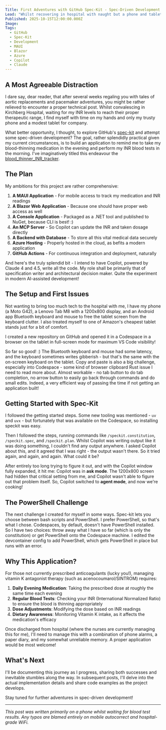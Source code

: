 ```yaml
---
Title: First Adventures with GitHub Spec-Kit - Spec-Driven Development from Hospital
Lead: "Whilst recovering in hospital with naught but a phone and tablet, I embark upon learning GitHub's spec-kit to build a proper INR tracking application. A welcome respite from medical dramas!"
Published: 2025-10-15T12:00:00.000Z
Image: 
Tags:
  - GitHub
  - Spec-Kit
  - Development
  - MAUI
  - Blazor
  - Azure
  - Copilot
  - Claude
---
```


## A Most Agreeable Distraction

I dare say, dear reader, that after several weeks regaling you with tales of aortic replacements and pacemaker adventures, you might be rather relieved to encounter a proper technical post. Whilst convalescing in Kirchberg Hospital, waiting for my INR levels to reach their proper therapeutic range, I find myself with time on my hands and only my trusty phone and a modest tablet for company.

What better opportunity, I thought, to explore GitHub's [spec-kit](https://github.com/github/spec-kit) and attempt some spec-driven development? The goal, rather splendidly practical given my current circumstances, is to build an application to remind me to take my blood-thinning medication in the evening and perform my INR blood tests in the morning. I've imaginatively titled this endeavour the [blood_thinner_INR_tracker](https://github.com/MarkZither/blood_thinner_INR_tracker).

## The Plan

My ambitions for this project are rather comprehensive:

1. **A MAUI Application** - For mobile access to track my medication and INR readings
2. **A Blazor Web Application** - Because one should have proper web access as well
3. **A Console Application** - Packaged as a .NET tool and published to NuGet, because CLI is best! :)
4. **An MCP Server** - So Copilot can update the INR and taken dosage directly
5. **A Backend with Database** - To store all this vital medical data securely
6. **Azure Hosting** - Properly hosted in the cloud, as befits a modern application
7. **GitHub Actions** - For continuous integration and deployment, naturally

And here's the truly splendid bit - I intend to have Copilot, powered by Claude 4 and 4.5, write all the code. My role shall be primarily that of specification writer and architectural decision maker. Quite the experiment in modern AI-assisted development!

## The Setup and First Issues

Not wanting to bring too much tech to the hospital with me, I have my phone (a Moto G42), a Lenovo Tab M8 with a 1200x800 display, and an Android app Bluetooth keyboard and mouse to free the tablet screen from the keyboard clutter. I also treated myself to one of Amazon's cheapest tablet stands just for a bit of comfort.

I created a new repository on GitHub and opened it in a Codespace in a browser on the tablet in full-screen mode for maximum VS Code visibility!

So far so good! :) The Bluetooth keyboard and mouse had some latency, and the keyboard sometimes writes gibberish - but that's the same with the on-screen keyboard on the tablet. Copy and paste is also a big challenge, especially into Codespace - some kind of browser clipboard Rust issue I need to read more about. Almost workable - no tab button to do tab completion, no arrow button to easily go back through commands and do small edits. Indeed, a very efficient way of passing the time if not getting an application built!

## Getting Started with Spec-Kit

I followed the getting started steps. Some new tooling was mentioned - `uv` and `uvx` - but fortunately that was available on the Codespace, so installing speckit was easy.

Then I followed the steps, running commands like `/speckit.constitution`, `/speckit.spec`, and `/speckit.plan`. Whilst Copilot was writing output like it was doing something, I couldn't find any output anywhere. I asked Copilot about this, and it agreed that I was right - the output wasn't there. So it tried again, and again, and again. What could it be?

After entirely too long trying to figure it out, and with the Copilot window fully expanded, it hit me: Copilot was in **ask mode**. The 1200x800 screen had hidden that critical setting from me, and Copilot wasn't able to figure out that problem itself. So, Copilot switched to **agent mode**, and now we're cooking!

## The PowerShell Challenge

The next challenge I created for myself in some ways. Spec-kit lets you choose between bash scripts and PowerShell. I prefer PowerShell, so that's what I chose. Codespaces, by default, doesn't have PowerShell installed. So I have two choices: throw away what I have so far (which is only the constitution) or get PowerShell onto the Codespace machine. I edited the devcontainer config to add PowerShell, which gets PowerShell in place but runs with an error.

## Why This Application?

For those not currently prescribed anticoagulants (lucky you!), managing vitamin K antagonist therapy (such as acenocoumarol/SINTROM) requires:

1. **Daily Evening Medication**: Taking the prescribed dose at roughly the same time each evening
2. **Regular Blood Tests**: Checking your INR (International Normalized Ratio) to ensure the blood is thinning appropriately
3. **Dose Adjustments**: Modifying the dose based on INR readings
4. **Dietary Awareness**: Monitoring Vitamin K intake, as it affects the medication's efficacy

Once discharged from hospital (where the nurses are currently managing this for me), I'll need to manage this with a combination of phone alarms, a paper diary, and my somewhat unreliable memory. A proper application would be most welcome!

## What's Next

I'll be documenting this journey as I progress, sharing both successes and inevitable stumbles along the way. In subsequent posts, I'll delve into the actual implementation details and share code examples as the project develops.

Stay tuned for further adventures in spec-driven development!

---

*This post was written primarily on a phone whilst waiting for blood test results. Any typos are blamed entirely on mobile autocorrect and hospital-grade WiFi.*
